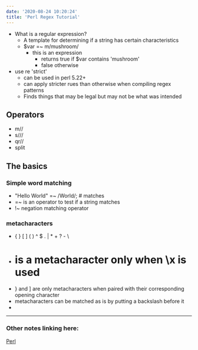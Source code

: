 ```yaml
---
date: '2020-08-24 10:20:24'
title: 'Perl Regex Tutorial'
---
```

* What is a regular expression?
  * A template for determining if a string has certain characteristics
  * $var =~ m/mushroom/
    * this is an expression
      * returns true if $var contains 'mushroom'
      * false otherwise
* use re 'strict'
  * can be used in perl 5.22+
  * can apply stricter rues than otherwise when compiling regex patterns
  * Finds things that may be legal but may not be what was intended

## Operators
* m//
* s///
* qr//
* split

## The basics

### Simple word matching
* "Hello World" =~ /World/; # matches
* =~ is an operator to test if a string matches
* !~ negation matching operator

### metacharacters
* { } [ ] ( ) ^ $ . &#124; * + ? - \
* # is a metacharacter only when \x is used
* } and ] are only metacharacters when paired with their corresponding opening
  character
* metacharacters can be matched as is by putting a backslash before it
*


---
### Other notes linking here:


[Perl](/Perl)